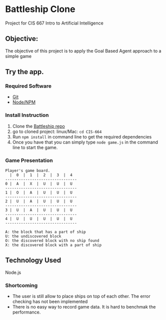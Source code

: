 # Battleship Clone
Project for CIS 667 Intro to Artificial Intelligence

## Objective:
The objective of this project is to apply the Goal Based Agent approach to a simple game

## Try the app.

### Required Software
* [Git](https://git-scm.com/)
* [Node/NPM](https://nodejs.org/en/)

### Install Instruction
1. Clone the [Battleship repo](https://github.com/xian0831/CIS-664.git)
2. go to cloned project:
	linux/Mac: `cd CIS-664`
3. Run `npm install` in command line to get the required dependencies
4. Once you have that you can simply type `node game.js` in the command line to start the game.

### Game Presentation
```
Player's game board.
  |  0  |  1  |  2  |  3  |  4
--------------------------------
0 |  A  |  X  |  U  |  U  |  U
--------------------------------
1 |  O  |  A  |  U  |  U  |  U
--------------------------------
2 |  U  |  A  |  U  |  U  |  U
--------------------------------
3 |  U  |  A  |  U  |  U  |  U
--------------------------------
4 |  U  |  U  |  U  |  U  |  U
--------------------------------

A: the block that has a part of ship
U: the undiscovered block
O: the discovered block with no ship found
X: the discovered block with a part of ship

```


## Technology Used
Node.js

### Shortcoming
* The user is still allow to place ships on top of each other. The error checking has not been implemented
* There is no easy way to record game data. It is hard to benchmak the performance.
